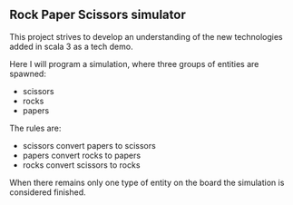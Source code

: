 ## Rock Paper Scissors simulator 

This project strives to develop an understanding of the new technologies added in scala 3 as a tech demo.

Here I will program a simulation, where three groups of entities are spawned:
 - scissors
 - rocks
 - papers

The rules are:
 - scissors convert papers to scissors
 - papers convert rocks to papers
 - rocks convert scissors to rocks

When there remains only one type of entity on the board the simulation is considered finished.